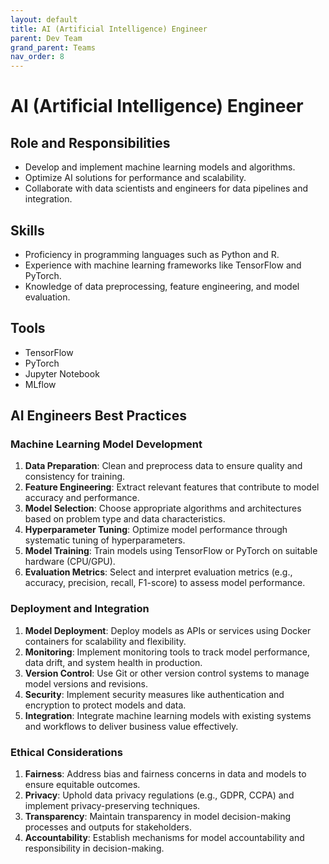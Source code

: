 ```yaml
---
layout: default
title: AI (Artificial Intelligence) Engineer
parent: Dev Team
grand_parent: Teams
nav_order: 8
---
```


# AI (Artificial Intelligence) Engineer

## Role and Responsibilities

- Develop and implement machine learning models and algorithms.
- Optimize AI solutions for performance and scalability.
- Collaborate with data scientists and engineers for data pipelines and integration.

## Skills

- Proficiency in programming languages such as Python and R.
- Experience with machine learning frameworks like TensorFlow and PyTorch.
- Knowledge of data preprocessing, feature engineering, and model evaluation.

## Tools

- TensorFlow
- PyTorch
- Jupyter Notebook
- MLflow

## AI Engineers Best Practices

### Machine Learning Model Development

1. **Data Preparation**: Clean and preprocess data to ensure quality and consistency for training.
2. **Feature Engineering**: Extract relevant features that contribute to model accuracy and performance.
3. **Model Selection**: Choose appropriate algorithms and architectures based on problem type and data characteristics.
4. **Hyperparameter Tuning**: Optimize model performance through systematic tuning of hyperparameters.
5. **Model Training**: Train models using TensorFlow or PyTorch on suitable hardware (CPU/GPU).
6. **Evaluation Metrics**: Select and interpret evaluation metrics (e.g., accuracy, precision, recall, F1-score) to assess model performance.

### Deployment and Integration

1. **Model Deployment**: Deploy models as APIs or services using Docker containers for scalability and flexibility.
2. **Monitoring**: Implement monitoring tools to track model performance, data drift, and system health in production.
3. **Version Control**: Use Git or other version control systems to manage model versions and revisions.
4. **Security**: Implement security measures like authentication and encryption to protect models and data.
5. **Integration**: Integrate machine learning models with existing systems and workflows to deliver business value effectively.

### Ethical Considerations

1. **Fairness**: Address bias and fairness concerns in data and models to ensure equitable outcomes.
2. **Privacy**: Uphold data privacy regulations (e.g., GDPR, CCPA) and implement privacy-preserving techniques.
3. **Transparency**: Maintain transparency in model decision-making processes and outputs for stakeholders.
4. **Accountability**: Establish mechanisms for model accountability and responsibility in decision-making.
